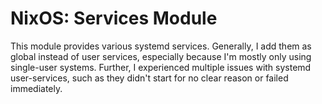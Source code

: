 # NixOS: Services Module

This module provides various systemd services. Generally, I add them as global
instead of user services, especially because I'm mostly only using single-user
systems. Further, I experienced multiple issues with systemd user-services, such
as they didn't start for no clear reason or failed immediately.
